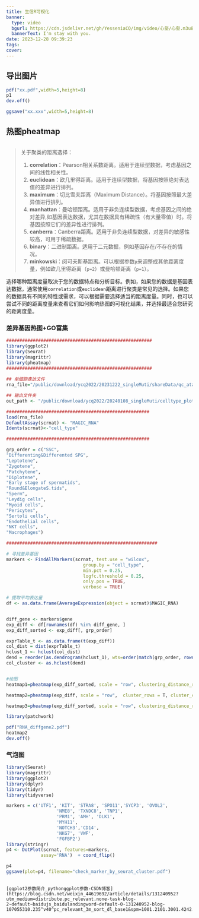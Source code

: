 ```yaml
---
title: 生信R可视化
banner:
  type: video
  bgurl: https://cdn.jsdelivr.net/gh/YesseniaCQ/img/video/心壑/心壑.m3u8
  bannerText: I'm stay with you.
date: 2023-12-28 09:39:23
tags:
cover:
---
```

## 导出图片
```r
pdf("xx.pdf",width=5,height=8)
p1
dev.off()

ggsave("xx.xxx",width=5,height=8)
```

## 热图pheatmap
```r

```
> 关于聚类的距离选择：
> 1. **correlation**：Pearson相关系数距离。适用于连续型数据，考虑基因之间的线性相关性。
> 2. **euclidean**：欧几里得距离。适用于连续型数据，将基因按照绝对表达值的差异进行排列。
>3. **maximum**：切比雪夫距离（Maximum Distance）。将基因按照最大差异值进行排列。
>4. **manhattan**：曼哈顿距离。适用于非负连续型数据，考虑基因之间的绝对差异,如基因表达数据，尤其在数据具有稀疏性（有大量零值）时。将基因按照它们的差异性进行排列。
>5. **canberra**：Canberra距离。适用于非负连续型数据，对差异的敏感性较高，可用于稀疏数据。
>6. **binary**：二进制距离。适用于二元数据，例如基因存在/不存在的情况。
>7. **minkowski**：闵可夫斯基距离。可以根据参数`p`来调整成其他距离度量，例如欧几里得距离（`p=2`）或曼哈顿距离（`p=1`）。

选择哪种距离度量取决于您的数据特点和分析目标。例如，如果您的数据是基因表达数据，通常使用`correlation`或`euclidean`距离进行聚类是常见的选择。如果您的数据具有不同的特性或需求，可以根据需要选择适当的距离度量。同时，也可以尝试不同的距离度量来查看它们如何影响热图的可视化结果，并选择最适合您研究的距离度量。
### 差异基因热图+GO富集
```r
#######################################################
library(ggplot2)
library(Seurat)
library(magrittr)
library(pheatmap)
#######################################################
  
## 单细胞表达文件
rna_file="/public/download/ycq2022/20231222_singleMuti/shareData/qc_atac/testis_combined.annotationCellType.qc.Rdata"

## 输出文件夹
out_path <- "/public/download/ycq2022/20240108_singleMuti/celltype_plot"

######################################################
load(rna_file)
DefaultAssay(scrnat) <- "MAGIC_RNA"
Idents(scrnat)<-"cell_type"

######################################################

grp_order = c("SSC",
"Differenting&Differented SPG",
"Leptotene",
"Zygotene",
"Patchytene",
"Diplotene",
"Early stage of spermatids",
"Round&ElongateS.tids",
"Sperm",
"Leydig cells",
"Myoid cells",
"Pericytes",
"Sertoli cells",
"Endothelial cells",
"NKT cells",
"Macrophages")

#########################################################

# 寻找差异基因
markers <- FindAllMarkers(scrnat, test.use = "wilcox",
                             group.by = "cell_type",
                             min.pct = 0.25,
                             logfc.threshold = 0.25,
                             only.pos = TRUE,
                             verbose = TRUE)

# 提取平均表达量
df <- as.data.frame(AverageExpression(object = scrnat)$MAGIC_RNA)


diff_gene <- markers$gene
exp_diff <- df[rownames(df) %in% diff_gene, ]
exp_diff_sorted <- exp_diff[, grp_order]

exprTable_t <- as.data.frame(t(exp_diff))
col_dist = dist(exprTable_t)
hclust_1 <- hclust(col_dist)
dend = reorder(as.dendrogram(hclust_1), wts=order(match(grp_order, rownames(exprTable_t))), agglo.FUN = max)
col_cluster <- as.hclust(dend)


#绘图
heatmap1=pheatmap(exp_diff_sorted, scale = "row", clustering_distance_rows = "correlation", clustering_method = "ward.D2", cluster_rows = T, cluster_cols = F, show_rownames = FALSE, color = colorRampPalette(colors = c("lightsteelblue1","white","red"))(100) , cutree_cols = 16)

heatmap2=pheatmap(exp_diff, scale = "row",  cluster_rows = T, cluster_cols = hclust_1, show_rownames = FALSE, color = colorRampPalette(colors = c("lightsteelblue1","white","red"))(100) , cutree_cols = 16)

heatmap3=pheatmap(exp_diff_sorted, scale = "row", clustering_distance_rows = "manhattan", cluster_rows = T, cluster_cols = F, show_rownames = FALSE,clustering_method = "ward.D2",color = colorRampPalette(colors = c("lightsteelblue1","white","red"))(100) , main="manhattan", cutree_cols = 16)

library(patchwork)

pdf("RNA_diffgene2.pdf")
heatmap2
dev.off()

```
### 气泡图
```r
library(Seurat)
library(magrittr)
library(ggplot2)
library(dplyr)
library(tidyr)
library(tidyverse)

markers = c('UTF1', 'KIT', 'STRA8', 'SPO11','SYCP3', 'OVOL2', 
                   'NME8', 'TXNDC8', 'TNP1',
                   'PRM1', 'AMH', 'DLK1', 
                   'MYH11',
                   'NOTCH3','CD14',
                   'NKG7', 'VWF', 
                   'FGFBP2')
library(stringr)  
p4 <- DotPlot(scrnat, features=markers,
             assay='RNA')  + coord_flip()

p4
ggsave(plot=p4, filename="check_marker_by_seurat_cluster.pdf")
```



```

[ggplot2参数简介_pythonggplot参数-CSDN博客](https://blog.csdn.net/weixin_44619692/article/details/131240952?utm_medium=distribute.pc_relevant.none-task-blog-2~default~baidujs_baidulandingword~default-0-131240952-blog-107055310.235^v40^pc_relevant_3m_sort_dl_base1&spm=1001.2101.3001.4242.1&utm_relevant_index=3)